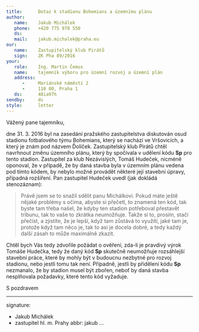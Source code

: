 ```yaml
---
title:      Dotaz k stadionu Bohemians a územnímu plánu
author:
   name:    Jakub Michálek
   phone:   +420 775 978 550
   ds:      
   mail:    jakub.michalek@praha.eu
our:
   name:    Zastupitelský klub Pirátů
   sign:    ZK Pha 89/2016
your:
   role:    Ing. Martin Čemus
   name:    tajemník výboru pro územní rozvoj a územní plán
   address:
      -     Mariánské náměstí 2
      -     110 00, Praha 1
   ds:      48ia97h
sendby:     ds
style:      letter
---
```


Vážený pane tajemníku,

dne 31. 3. 2016 byl na zasedání pražského zastupitelstva diskutován osud stadionu fotbalového týmu Bohemians, který se nachází ve Vršovicích, a který je znám pod názvem Ďolíček. Zastupitelský klub Pirátů chtěl navrhnout změnu územního plánu, který by spočívala v udělení kódu **Sp** pro tento stadion. Zastupitel za klub Nezávislých, Tomáš Hudeček, nicméně oponoval, že v případě, že by daná stavba byla v územním plánu vedena pod tímto kódem, by nebylo možné provádět některé její stavební úpravy, případná rozšíření. Pan zastupitel Hudeček uvedl (jak dokládá stenozáznam):

> Právě jsem se to snažil sdělit panu Michálkovi. Pokud máte ještě nějaké problémy s očima, abyste si přečetl, to znamená ten kód, tak byste tam třeba našel, že kdyby ten stadion potřeboval přestavět tribunu, tak to vaše to zkrátka neumožňuje. Takže si to, prosím, stačí přečíst, a zjistíte, že je lepší, když tam zůstává to využití, jaké tam je, protože když tam něco je, tak to asi je docela dobré, a tedy každý další zásah to může maximálně zkazit.

Chtěl bych Vás tedy zdvořile požádat o ověření, zda-li je pravdivý výrok Tomáše Hudečka, tedy že daný kód **Sp** skutečně neumožňuje rozsáhlejší stavební práce, které by mohly být v budoucnu nezbytné pro rozvoj stadionu, nebo jestli tomu tak není. Případně, jestli by přidělení kódu **Sp** nezmanalo, že by stadion musel být zbořen, neboť by daná stavba nesplňovala požadavky, které tento kód vyžaduje.

S pozdravem

---
signature: 
  - Jakub Michálek
  - zastupitel hl. m. Prahy
abbr:       jakub
...
